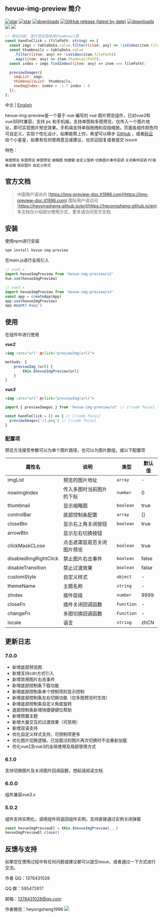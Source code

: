 ## hevue-img-preview 简介

<div class="img-inline-wrap" style='margin-top: 20px;'>
<a href='https://github.com/heyongsheng/hevue-img-preview'><img src='https://img.shields.io/github/stars/heyongsheng?style=social' alt='star'></img></a>
<!-- <a href='https://github.com/heyongsheng/hevue-img-preview'><img alt="GitHub forks" src="https://img.shields.io/github/forks/heyongsheng/hevue-img-preview?style=social"></img></a>  -->
<a href='https://gitee.com/ihope_top/hevue-img-preview/stargazers'><img src='https://gitee.com/ihope_top/hevue-img-preview/badge/star.svg?theme=dark' alt='star'></img></a> 
<a href='https://www.npmjs.com/package/hevue-img-preview'><img src='https://img.shields.io/npm/dm/hevue-img-preview.svg' alt='downloads'></img></a>
<a href='https://gitee.com/ihope_top/hevue-img-preview/stargazers'><img alt="GitHub release (latest by date)" src="https://img.shields.io/github/v/release/heyongsheng/hevue-img-preview"></a>
<a href='https://www.npmjs.com/package/hevue-img-preview'><img src='https://img.shields.io/badge/License-MIT-green' alt='downloads'></img></a>
<a href='#'><img src='https://img.shields.io/badge/Vue2-%2365b687?logo=Vue.js&logoColor=white'></img></a>
<a href='#'><img src='https://img.shields.io/badge/Vue3-%2365b687?logo=Vue.js&logoColor=white'></img></a>
</div>



```javascript
// 增加功能: 图片预览图使用thumbnail图
const handleClick = (filePath: string) => {
  const imgs = tableData.value.filter((item: any) => !isVideo(item.filePath)).map((item: any) => item.filePath);
  const thumbnails = tableData.value
    .filter((item: any) => !isVideo(item.filePath))
    .map((item: any) => item.thumbnailPath);
  const index = imgs.findIndex((item: any) => item === filePath);

  previewImages({
    imgList: imgs,
    thumbnailsList: thumbnails,
    nowImgIndex: index > -1 ? index : 0
  });
};
```



中文 | [English](./README.en.md)

hevue-img-preview是一个基于 vue 编写的 vue 图片预览组件，已对vue2和vue3同时兼容，支持 pc 和手机端，支持单图和多图预览，仅传入一个图片地址，即可实现图片预览效果。手机端支持单指拖拽和双指缩放。页面各组件颜色均可自定义，实现个性化设计，如果能帮上你，希望可以移步 [GitHub](https://github.com/heyongsheng/hevue-img-preview) ，或者[码云](https://gitee.com/ihope_top/hevue-img-preview) 给个小星星，如果有任何使用意见或建议，也欢迎回复或者提交 issure

特色：

`单图预览` `多图预览` `单图预览` `缩略图` `快捷键` `自定义旋转` `切换图片事件回调` `关闭事件回调` `PC端` `移动端` `保存图片` `自定义样式`

## 官方文档

> 中国用户请访问 [https://img-preview-doc.it1996.com](https://img-preview-doc.it1996.com)
> 国际用户请访问 [https://heyongsheng.github.io/en](https://heyongsheng.github.io/en)
> 本文档仅介绍部分使用方式，更多请访问官方文档

## 安装

使用npm进行安装

```bash
npm install hevue-img-preview
```

在main.js进行全局引入

```javascript
// vue2.x
import hevueImgPreview from 'hevue-img-preview/v2' 
Vue.use(hevueImgPreview)

// vue3.x
import hevueImgPreview from 'hevue-img-preview/v3' 
const app = createApp(App)
app.use(hevueImgPreview)
app.mount('#app')
```

## 使用

在组件中进行使用

***vue2***

```html
<img :src="url" @click="previewImg(url)">
```

```javascript
methods: {
    previewImg (url) {
        this.$hevueImgPreview(url)
    }
}
```

***vue3***

```html
<img :src="url" @click="previewImg(url)">
```

```javascript
import { previewImages } from 'hevue-img-preview/v3' // [!code focus]

const handleClick = () => { // [!code focus]
  previewImages('/1.png') // [!code focus]
}
```

### 配置项

预览方法接受参数可以为单个图片路径，也可以为图片数组，或以下配置项

| 属性名                   | 说明            | 类型         | 默认值   |
| --------------------- | ------------- | ---------- | ----- |
| imgList               | 预览的图片地址       | `array`    | -     |
| nowImgIndex           | 传入多图时当前图片的下标  | `number`   | 0     |
| thumbnail             | 显示缩略图         | `boolean`  | true  |
| controlBar            | 底部控制条配置       | `array`    | []    |
| closeBtn              | 显示右上角关闭按钮     | `boolean`  | true  |
| arrowBtn              | 显示左右切换按钮      |            |       |
| clickMaskCLose        | 点击遮罩层是否关闭图片预览 | `boolean`  | true  |
| disabledImgRightClick | 禁止图片右击事件      | `boolean`  | false |
| disableTransition     | 禁止过渡效果        | `boolean`  | false |
| customStyle           | 自定义样式         | `object`   | -     |
| themeName             | 主题名称          | `string`   | -     |
| zIndex                | 插件层级          | `number`   | 9999  |
| closeFn               | 插件关闭回调函数      | `Function` | -     |
| changeFn              | 多图切换回调函数      | `Function` | -     |
| locale                | 语言            | `string`   | zhCN  |

## 更新日志

### 7.0.0

- 新增底部预览图
- 新增支持cdn方式引入
- 新增禁用图片右击事件
- 新增底部控制条下载功能
- 新增底部控制条单个控制项的显示控制
- 新增底部控制条左右切换功能（仅多图预览时生效）
- 新增底部控制条自定义角度旋转
- 底部控制条新增快捷键键位帮助
- 新增预置主题
- 新增大量交互的过渡效果（可禁用）
- 新增双语支持
- 优化自定义样式支持，可控制项更多
- 优化图片切换逻辑，已加载过的图片再次切换时不会重新加载
- 优化vue2及vue3的全局使用及局部使用方式

### 6.1.0

支持切换图片及关闭图片回调函数，想起请阅读文档

### 6.0.0

组件兼容vue3.x

### 5.0.2

组件支持实例化，调用组件将返回组件实例，支持直接通过实例关闭弹窗

```javascript
const hevueImgPreviewEl = this.$hevueImgPreview(...)
hevueImgPreviewEl.close()
```

## 反馈与支持

如果您在使用过程中有任何问题或建议都可以提交issue，或者通过一下方式进行交流。

作者 QQ：1378431028

QQ 群：595472617

邮箱：1378431028@qq.com

作者微信：heyongsheng1996
![](https://p3-juejin.byteimg.com/tos-cn-i-k3u1fbpfcp/57478efc7ace4a8c9e27081a26f2c8cf~tplv-k3u1fbpfcp-zoom-1.image)

